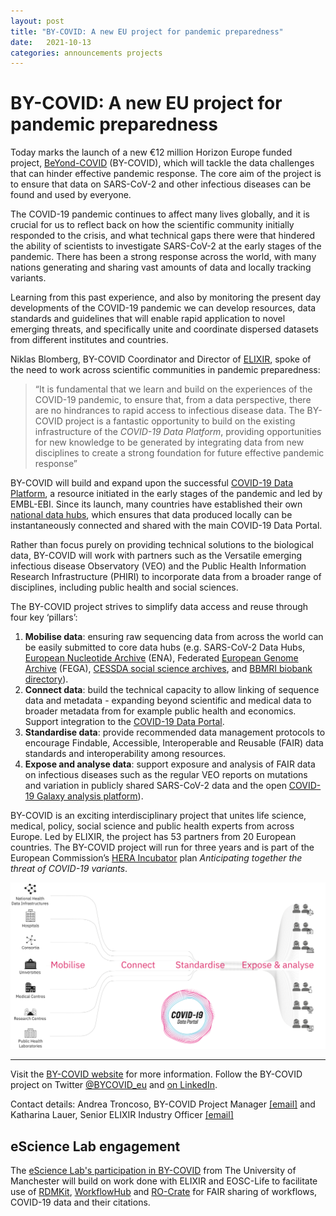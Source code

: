 ```yaml
---
layout: post
title: "BY-COVID: A new EU project for pandemic preparedness"
date:   2021-10-13
categories: announcements projects
---
```


# BY-COVID: A new EU project for pandemic preparedness

Today marks the launch of a new €12 million Horizon Europe funded project, [BeYond-COVID](https://by-covid.org/) (BY-COVID), which will tackle the data challenges that can hinder effective pandemic response. The core aim of the project is to ensure that data on SARS-CoV-2 and other infectious diseases can be found and used by everyone. 

The COVID-19 pandemic continues to affect many lives globally, and it is crucial for us to reflect back on how the scientific community initially responded to the crisis, and what technical gaps there were that hindered the ability of scientists to investigate SARS-CoV-2 at the early stages of the pandemic. There has been a strong response across the world, with many nations generating and sharing vast amounts of data and locally tracking variants. 

Learning from this past experience, and also by monitoring the present day developments of the COVID-19 pandemic we can develop resources, data standards and guidelines that will enable rapid application to novel emerging threats, and specifically unite and coordinate dispersed datasets from different institutes and countries.  

Niklas Blomberg, BY-COVID Coordinator and Director of [ELIXIR](https://elixir-europe.org), spoke of the need to work across scientific communities in pandemic preparedness: 

> “It is fundamental that we learn and build on the experiences of the COVID-19 pandemic, to ensure that, from a data perspective, there are no hindrances to rapid access to infectious disease data. The BY-COVID project is a fantastic opportunity to build on the existing infrastructure of the *COVID-19 Data Platform*, providing opportunities for new knowledge to be generated by integrating data from new disciplines to create a strong foundation for future effective pandemic response” 

BY-COVID will build and expand upon the successful [COVID-19 Data Platform](https://www.covid19dataportal.org/the-european-covid-19-data-platform), a resource initiated in the early stages of the pandemic and led by EMBL-EBI. Since its launch, many countries have established their own [national data hubs](https://www.covid19dataportal.org/data-hubs), which ensures that data produced locally can be instantaneously connected and shared with the main COVID-19 Data Portal.  

Rather than focus purely on providing technical solutions to the biological data, BY-COVID will work with partners such as the Versatile emerging infectious disease Observatory (VEO) and the Public Health Information Research Infrastructure (PHIRI) to incorporate data from a broader range of disciplines, including public health and social sciences.   


The BY-COVID project strives to simplify data access and reuse through four key ‘pillars’:
 
1. **Mobilise data**: ensuring raw sequencing data from across the world can be easily submitted to core data hubs (e.g. SARS-CoV-2 Data Hubs, [European Nucleotide Archive](https://www.ebi.ac.uk/ena/browser/home) (ENA), Federated [European Genome Archive](https://ega-archive.org/) (FEGA), [CESSDA social science archives](https://datacatalogue.cessda.eu/), and [BBMRI biobank directory](https://www.bbmri-eric.eu/services/directory/)).
2. **Connect data**: build the technical capacity to allow linking of sequence data and metadata - expanding beyond scientific and medical data to broader metadata from for example public health and economics. Support integration to the [COVID-19 Data Portal](https://www.covid19dataportal.org). 
3. **Standardise data**: provide recommended data management protocols to encourage Findable, Accessible, Interoperable and Reusable (FAIR) data standards and interoperability among resources. 
4. **Expose and analyse data**: support exposure and analysis of FAIR data on infectious diseases such as the regular VEO reports on mutations and variation in publicly shared SARS-CoV-2 data and the open [COVID-19 Galaxy analysis platform](https://covid19.galaxyproject.org/)).  

BY-COVID is an exciting interdisciplinary project that unites life science, medical, policy, social science and public health experts from across Europe. Led by ELIXIR, the project has 53 partners from 20 European countries. The BY-COVID project will run for three years and is part of the European Commission’s [HERA Incubator](https://ec.europa.eu/info/sites/default/files/communication-hera-incubator-anticipating-threat-covid-19-variants_en.pdf) plan _Anticipating together the threat of COVID-19 variants_.

![BY-COVID concept diagram](/images/by-covid-concept.svg) 

<hr />

Visit the [BY-COVID website](https://by-covid.org/) for more information. Follow the BY-COVID project on Twitter [@BYCOVID_eu](https://twitter.com/BYCOVID_eu) and [on LinkedIn](https://www.linkedin.com/company/by-covid/).

Contact details: Andrea Troncoso, BY-COVID Project Manager [[email]](mailto:bycovid-coordination@elixir-europe.org) and Katharina Lauer, Senior ELIXIR Industry Officer [[email]](katharina.lauer@elixir-europe.org)

## eScience Lab engagement

The [eScience Lab's participation in BY-COVID](/projects/by-covid/) from The University of Manchester will build on work done with ELIXIR and EOSC-Life to facilitate use of [RDMKit](https://rdmkit.elixir-europe.org/), [WorkflowHub](/products/workflowhub/) and [RO-Crate](https://www.researchobject.org/ro-crate/)  for FAIR sharing of workflows, COVID-19 data and their citations.

